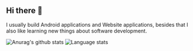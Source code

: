 ## Hi there 👋
<p>I usually build Android applications and Website applications, besides that I also like learning new things about software development.<p>
  
![Anurag's github stats](https://github-readme-stats.vercel.app/api?username=viaann&show_icons=true)
![Language stats](https://github-readme-stats.vercel.app/api/top-langs/?username=viaann&layout=compact&hide_title=true&hide_border=true)
<!--
**viaann/viaann** is a ✨ _special_ ✨ repository because its `README.md` (this file) appears on your GitHub profile.

Here are some ideas to get you started:

- 🔭 I’m currently working on ...
- 🌱 I’m currently learning ...
- 👯 I’m looking to collaborate on ...
- 🤔 I’m looking for help with ...
- 💬 Ask me about ...
- 📫 How to reach me: ...
- 😄 Pronouns: ...
- ⚡ Fun fact: ...
-->
